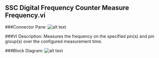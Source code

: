 ## **SSC Digital Frequency Counter Measure Frequency.vi**
###Connector Pane:
![alt text](/Digital/SSC%20Digital/Frequency%20Measurement/SSC%20Digital%20Frequency%20Counter%20Measure%20Frequency.vic.png "SSC Digital Frequency Counter Measure Frequency.vi connector pane")

###VI Description:
Measures the frequency on the specified pin(s) and pin group(s) over the configured measurement time.  

###Block Diagram:
![alt text](/Digital/SSC%20Digital/Frequency%20Measurement/SSC%20Digital%20Frequency%20Counter%20Measure%20Frequency.vid.png "SSC Digital Frequency Counter Measure Frequency.vi block diagram")
